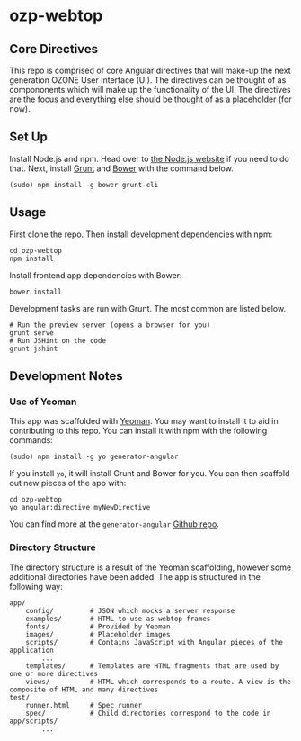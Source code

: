 # ozp-webtop

## Core Directives

This repo is comprised of core Angular directives that will make-up the next generation OZONE User Interface (UI). The directives can be thought of as compononents which will make up the functionality of the UI. The directives are the focus and everything else should be thought of as a placeholder (for now).

## Set Up
Install Node.js and npm. Head over to [the Node.js website](http://nodejs.org/) if you need to do that.
Next, install [Grunt](http://gruntjs.com/) and [Bower](http://bower.io/) with the command below.

    (sudo) npm install -g bower grunt-cli

## Usage
First clone the repo. Then install development dependencies with npm:

    cd ozp-webtop
    npm install
    
Install frontend app dependencies with Bower:

    bower install
    
Development tasks are run with Grunt. The most common are listed below.

    # Run the preview server (opens a browser for you)
    grunt serve
    # Run JSHint on the code
    grunt jshint

## Development Notes

### Use of Yeoman
This app was scaffolded with [Yeoman](http://yeoman.io/). You may want to install it to aid in contributing to this repo. You can install it with npm with the following commands:

    (sudo) npm install -g yo generator-angular
    
If you install `yo`, it will install Grunt and Bower for you. You can then scaffold out new pieces of the app with:

    cd ozp-webtop
    yo angular:directive myNewDirective
    
You can find more at the `generator-angular` [Github repo](https://github.com/yeoman/generator-angular).

### Directory Structure
The directory structure is a result of the Yeoman scaffolding, however some additional directories have been added. The app is structured in the following way:

```
app/            
    config/         # JSON which mocks a server response
    examples/       # HTML to use as webtop frames
    fonts/          # Provided by Yeoman
    images/         # Placeholder images 
    scripts/        # Contains JavaScript with Angular pieces of the application
        ...
    templates/      # Templates are HTML fragments that are used by one or more directives
    views/          # HTML which corresponds to a route. A view is the composite of HTML and many directives
test/ 
    runner.html     # Spec runner
    spec/           # Child directories correspond to the code in app/scripts/         
        ...
```
